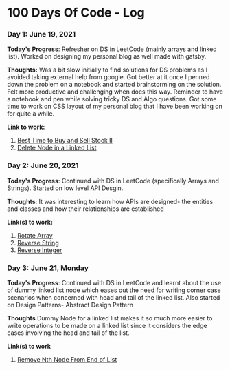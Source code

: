 # 100 Days Of Code - Log

### Day 1: June 19, 2021

**Today's Progress**: Refresher on DS in LeetCode (mainly arrays and linked list). Worked on designing my personal blog as well made with gatsby.

**Thoughts:** Was a bit slow initially to find solutions for DS problems as I avoided taking external help from google. Got better at it once I penned down the problem on a notebook and started brainstorming on the solution. Felt more productive and challenging when does this way. Reminder to have a notebook and pen while solving tricky DS and Algo questions.
Got some time to work on CSS layout of my personal blog that I have been working on for quite a while.

**Link to work:**

1. [Best Time to Buy and Sell Stock II](https://leetcode.com/explore/interview/card/top-interview-questions-easy/92/array/564/)
2. [Delete Node in a Linked List](https://leetcode.com/explore/interview/card/top-interview-questions-easy/93/linked-list/553/)

### Day 2: June 20, 2021

**Today's Progress**: Continued with DS in LeetCode (specifically Arrays and Strings). Started on low level API Desgin.

**Thoughts**: It was interesting to learn how APIs are designed- the entities and classes and how their relationships are established

**Link(s) to work:**

1. [Rotate Array](https://leetcode.com/explore/interview/card/top-interview-questions-easy/92/array/646/)
2. [Reverse String](https://leetcode.com/explore/interview/card/top-interview-questions-easy/127/strings/879/)
3. [Reverse Integer](https://leetcode.com/explore/interview/card/top-interview-questions-easy/127/strings/880/)

### Day 3: June 21, Monday

**Today's Progress**: Continued with DS in LeetCode and learnt about the use of dummy linked list node which eases out the need for writing corner case scenarios when concerned with head and tail of the linked list. Also started on Design Patterns- Abstract Design Pattern

**Thoughts** Dummy Node for a linked list makes it so much more easier to write operations to be made on a linked list since it considers the edge cases involving the head and tail of the list.

**Link(s) to work**

1. [Remove Nth Node From End of List](https://leetcode.com/explore/interview/card/top-interview-questions-easy/93/linked-list/603/)
